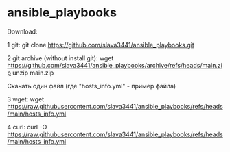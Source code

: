 # ansible_playbooks

Download:

1 git: 
git clone https://github.com/slava3441/ansible_playbooks.git

2 git archive (without install git): 
wget https://github.com/slava3441/ansible_playbooks/archive/refs/heads/main.zip
unzip main.zip

Скачать один файл (где "hosts_info.yml" - пример файла)

3 wget: 
wget https://raw.githubusercontent.com/slava3441/ansible_playbooks/refs/heads/main/hosts_info.yml

4 curl: 
curl -O https://raw.githubusercontent.com/slava3441/ansible_playbooks/refs/heads/main/hosts_info.yml

